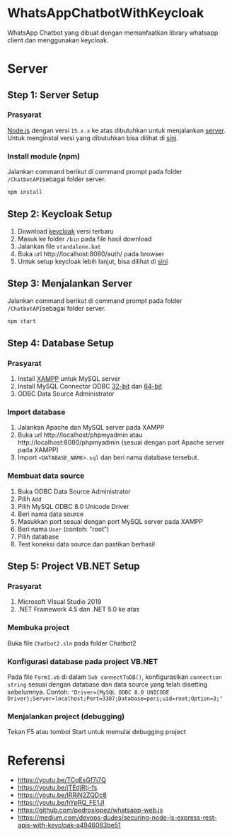 # WhatsAppChatbotWithKeycloak
WhatsApp Chatbot yang dibuat dengan memanfaatkan library whatsapp client dan menggunakan keycloak.

# Server

## Step 1: Server Setup

### Prasyarat
[Node.js](https://nodejs.org/) dengan versi `15.x.x` ke atas dibutuhkan untuk menjalankan [server](#server). Untuk menginstal versi yang dibutuhkan bisa dilihat di [sini](https://nodejs.org/en/download/).

### Install module (npm)
Jalankan command berikut di command prompt pada folder `/ChatbotAPI`sebagai folder server.

```cmd
npm install
```

## Step 2: Keycloak Setup
1. Download [keycloak](https://github.com/keycloak/keycloak/releases) versi terbaru
2. Masuk ke folder `/bin` pada file hasil download
3. Jalankan file `standalone.bat`
4. Buka url http://localhost:8080/auth/ pada browser
5. Untuk setup keycloak lebih lanjut, bisa dilihat di [sini](https://medium.com/devops-dudes/securing-node-js-express-rest-apis-with-keycloak-a4946083be51)


## Step 3: Menjalankan Server
Jalankan command berikut di command prompt pada folder `/ChatbotAPI`sebagai folder server.

```cmd
npm start
```


## Step 4: Database Setup
### Prasyarat
1. Install [XAMPP](https://www.apachefriends.org/index.html) untuk MySQL server
2. Install MySQL Connector ODBC [32-bit](https://dev.mysql.com/downloads/connector/odbc/) dan [64-bit](https://dev.mysql.com/downloads/connector/odbc/)
3. ODBC Data Source Administrator

### Import database
1. Jalankan Apache dan MySQL server pada XAMPP 
2. Buka url http://localhost/phpmyadmin atau http://localhost:8080/phpmyadmin (sesuai dengan port Apache server pada XAMPP)
3. Import `<DATABASE_NAME>.sql` dan beri nama database tersebut.

### Membuat data source
1. Buka ODBC Data Source Administrator
2. Pilih `Add`
3. Pilih MySQL ODBC 8.0 Unicode Driver
4. Beri nama data source
5. Masukkan port sesuai dengan port MySQL server pada XAMPP
6. Beri nama `User` (contoh: "root")
7. Pilih database
8. Test koneksi data source dan pastikan berhasil


## Step 5: Project VB.NET Setup
### Prasyarat
1. Microsoft VIsual Studio 2019
2. .NET Framework 4.5 dan .NET 5.0 ke atas

### Membuka project
Buka file `Chatbot2.sln` pada folder Chatbot2

### Konfigurasi database pada project VB.NET
Pada file `Form1.vb` di dalam `Sub connectToDB()`, konfigurasikan `connection string` sesuai dengan database dan data source yang telah disetting sebelumnya.
Contoh:
`"Driver={MySQL ODBC 8.0 UNICODE Driver};Server=localhost;Port=3307;Database=peri;uid=root;Option=3;"`

### Menjalankan project (debugging)
Tekan F5 atau tombol Start untuk memulai debugging project


# Referensi
* https://youtu.be/TCqEsGf7i7Q
* https://youtu.be/jTEdjRtj-fs
* https://youtu.be/IRRiN2ZQDc8
* https://youtu.be/hYpRQ_FE1JI
* https://github.com/pedroslopez/whatsapp-web.js
* https://medium.com/devops-dudes/securing-node-js-express-rest-apis-with-keycloak-a4946083be51
